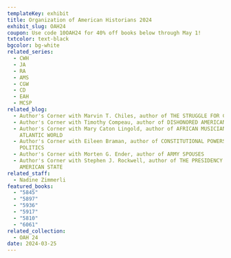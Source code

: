 ```yaml
---
templateKey: exhibit
title: Organization of American Historians 2024
exhibit_slug: OAH24
coupon: Use code 10OAH24 for 40% off books below through May 1!
txtcolor: text-black
bgcolor: bg-white
related_series:
  - CWH
  - JA
  - RA
  - AMS
  - CGW
  - CD
  - EAH
  - MCSP
related_blog:
  - Author's Corner with Marvin T. Chiles, author of THE STRUGGLE FOR CHANGE
  - Author's Corner with Timothy Compeau, author of DISHONORED AMERICANS
  - Author's Corner with Mary Caton Lingold, author of AFRICAN MUSICIANS IN THE
    ATLANTIC WORLD
  - Author's Corner with Eileen Braman, author of CONSTITUTIONAL POWERS AND
    POLITICS
  - Author's Corner with Morten G. Ender, author of ARMY SPOUSES
  - Author's Corner with Stephen J. Rockwell, author of THE PRESIDENCY AND THE
    AMERICAN STATE
related_staff:
  - Nadine Zimmerli
featured_books:
  - "5845"
  - "5897"
  - "5936"
  - "5917"
  - "5810"
  - "6061"
related_collection:
  - OAH 24
date: 2024-03-25
---
```

